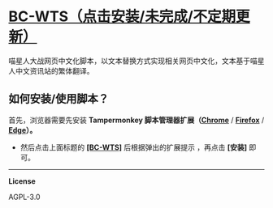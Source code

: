 # [BC-WTS（点击安装/未完成/不定期更新）](https://github.com/RUnknown/BC-WTS/raw/main/BC-WTS-New.user.js)
喵星人大战网页中文化脚本，以文本替换方式实现相关网页中文化，文本基于喵星人中文资讯站的繁体翻译。

## 如何安装/使用脚本？

首先，浏览器需要先安装 **Tampermonkey  脚本管理器扩展（[Chrome](https://pan.lanpw.com/b073l8d1e)** / **[Firefox](https://addons.mozilla.org/firefox/addon/tampermonkey/)** / **[Edge](https://microsoftedge.microsoft.com/addons/detail/tampermonkey/iikmkjmpaadaobahmlepeloendndfphd?hl=zh-CN)）。**  

- 然后点击上面标题的 [**\[BC-WTS\]**](https://github.com/RUnknown/BC-WTS/raw/main/BC-WTS-New.user.js) 后根据弹出的扩展提示 ，再点击 **\[安装\]** 即可。  

****

**License**

AGPL-3.0
